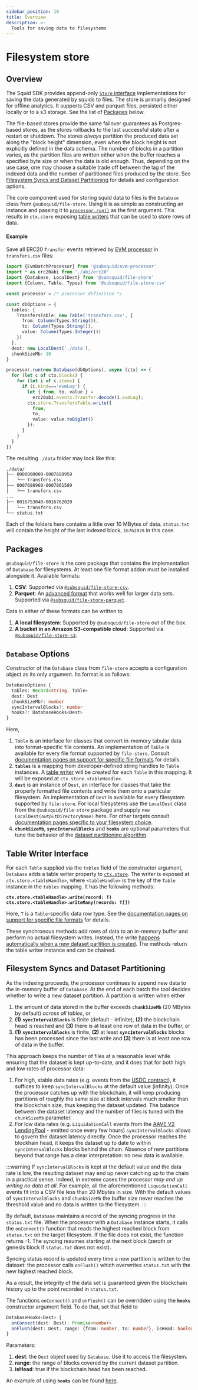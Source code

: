 ```yaml
---
sidebar_position: 10
title: Overview
description: >-
  Tools for saving data to filesystems
---
```


# Filesystem store

## Overview

The Squid SDK provides append-only [`Store` interface](/basics/store/store-interface) implementations for saving the data generated by squids to files. The store is primarily designed for offline analytics. It supports CSV and parquet files, persisted either locally or to a s3 storage. See the list of [Packages](#packages) below.

The file-based stores provide the same failover guarantees as Postgres-based stores, as the stores rollbacks to the last successful state after a restart or shutdown. The stores _always_ partition the produced data set along the "block height" dimension, even when the block height is not explicitly defined in the data schema. The number of blocks in a partition varies, as the partition files are written either when the buffer reaches a specified byte size or when the data is old enough. Thus, depending on the use case, one may choose a suitable trade off between the lag of the indexed data and the number of partitioned files produced by the store. See [Filesystem Syncs and Dataset Partitioning](#filesystem-syncs-and-dataset-partitioning) for details and configuration options.

The core component used for storing squid data to files is the `Database` class from `@subsquid/file-store`. Using it is as simple as constructing an instance and passing it to [`processor.run()`](/basics/store/store-interface) as the first argument. This results in `ctx.store` exposing [table writers](#table-writer-interface) that can be used to store rows of data.

#### Example

Save all ERC20 `Transfer` events retrieved by [EVM processor](/evm-indexing) in `transfers.csv` files:

```typescript
import {EvmBatchProcessor} from '@subsquid/evm-processor'
import * as erc20abi from './abi/erc20'
import {Database, LocalDest} from '@subsquid/file-store'
import {Column, Table, Types} from '@subsquid/file-store-csv'

const processor = /* processor definition */

const dbOptions = {
  tables: {
    TransfersTable: new Table('transfers.csv', {
      from: Column(Types.String()),
      to: Column(Types.String()),
      value: Column(Types.Integer())
    })
  },
  dest: new LocalDest('./data'),
  chunkSizeMb: 10
}

processor.run(new Database(dbOptions), async (ctx) => {
  for (let c of ctx.blocks) {
    for (let i of c.items) {
      if (i.kind==='evmLog') {
        let { from, to, value } =
          erc20abi.events.Transfer.decode(i.evmLog);
        ctx.store.TransfersTable.write({
          from,
          to,
          value: value.toBigInt()
        });
      }
    }
  }
})
```
The resulting `./data` folder may look like this:
```bash
./data/
├── 0000000000-0007688959
│   └── transfers.csv
├── 0007688960-0007861589
│   └── transfers.csv
...
├── 0016753040-0016762029
│   └── transfers.csv
└── status.txt
```
Each of the folders here contains a little over 10 MBytes of data. `status.txt` will contain the height of the last indexed block, `16762029` in this case.

## Packages

`@subsquid/file-store` is the core package that contains the implementation of `Database` for filesystems. At least one file format addon must be installed alongside it. Available formats:

1. **CSV**: Supported via [`@subsquid/file-store-csv`](../csv-table).
2. **Parquet**: An [advanced format](https://parquet.apache.org) that works well for larger data sets. Supported via [`@subsquid/file-store-parquet`](../parquet-table).

Data in either of these formats can be written to

1. **A local filesystem**: Supported by `@subsquid/file-store` out of the box.
2. **A bucket in an Amazon S3-compatible cloud**: Supported via [`@subsquid/file-store-s3`](../s3-dest).

## `Database` Options

Constructor of the `Database` class from `file-store` accepts a configuration object as its only argument. Its format is as follows:
```typescript
DatabaseOptions {
  tables: Record<string, Table>
  dest: Dest
  chunkSizeMb?: number
  syncIntervalBlocks?: number
  hooks?: DatabaseHooks<Dest>
}
```
Here,
1. `Table` is an interface for classes that convert in-memory tabular data into format-specific file contents. An implementation of `Table` is available for every file format supported by `file-store`. Consult [documentation pages on support for specific file formats](..) for details.
2. **`tables`** is a mapping from developer-defined string handles to `Table` instances. A [table writer](#table-writer-interface) will be created for each `Table` in this mapping. It will be exposed at `ctx.store.<tableHandle>`.
3. **`dest`** is an instance of `Dest`, an interface for classes that take the properly formatted file contents and write them onto a particular filesystem. An implementation of `Dest` is available for every filesystem supported by `file-store`. For local filesystems use the `LocalDest` class from the `@subsquid/file-store` package and supply `new LocalDest(outputDirectoryName)` here. For other targets consult [documentation pages specific to your filesystem choice](..).
4. **`chunkSizeMb`**, **`syncIntervalBlocks`** and **`hooks`** are optional parameters that tune the behavior of the [dataset partitioning algorithm](#filesystem-syncs-and-dataset-partitioning).

## Table Writer Interface

For each `Table` supplied via the `tables` field of the constructor argument, `Database` adds a table writer property to [`ctx.store`](/basics/store/store-interface). The writer is exposed at `ctx.store.<tableHandle>`, where `<tableHandle>` is the key of the `Table` instance in the `tables` mapping. It has the following methods:

**`ctx.store.<tableHandle>.write(record: T)`**  
**`ctx.store.<tableHandle>.writeMany(records: T[])`**  

Here, `T` is a `Table`-specific data row type. See the [documentation pages on support for specific file formats](..) for details.

These synchronous methods add rows of data to an in-memory buffer and perform no actual filesystem writes. Instead, the write [happens automatically when a new dataset partition is created](#filesystem-syncs-and-dataset-partitioning). The methods return the table writer instance and can be chained. 

## Filesystem Syncs and Dataset Partitioning

As the indexing proceeds, the processor continues to append new data to the in-memory buffer of `Database`. At the end of each batch the tool decides whether to write a new dataset partition. A partition is written when either

1. the amount of data stored in the buffer exceeds **`chunkSizeMb`** (20 MBytes by default) _across all tables_, or
2. **(1)** **`syncIntervalBlocks`** is finite (default - infinite), **(2)** the blockchain head is reached and **(3)** there is at least one row of data in the buffer, or
3. **(1)** **`syncIntervalBlocks`** is finite, **(2)** at least **`syncIntervalBlocks`** blocks has been processed since the last write and **(3)** there is at least one row of data in the buffer.

This approach keeps the number of files at a reasonable level while ensuring that the dataset is kept up-to-date, and it does that for both high and low rates of processor data:

1. For high, stable data rates (e.g. events from the [USDC contract](https://etherscan.io/token/0xa0b86991c6218b36c1d19d4a2e9eb0ce3606eb48)), it suffices to keep `syncIntervalBlocks` at the default value (infinity). Once the processor catches up with the blockchain, it will keep producing partitions of roughly the same size at block intervals much smaller than the blockchain size, thus keeping the dataset updated. The balance between the dataset latency and the number of files is tuned with the `chunkSizeMb` parameter.
2. For low data rates (e.g. `LiquidationCall` events from the [AAVE V2 LendingPool](https://etherscan.io/address/0x7d2768de32b0b80b7a3454c06bdac94a69ddc7a9) - emitted once every few hours) `syncIntervalBlocks` allows to govern the dataset latency directly. Once the processor reaches the blockhain head, it keeps the dataset up to date to within `syncIntervalBlocks` blocks behind the chain. Absence of new partitions beyond that range has a clear interpretation: no new data is available.

:::warning
If `syncIntervalBlocks` is kept at the default value and the data rate is low, the resulting dataset may end up never catching up to the chain in a practical sense. Indeed, in extreme cases the processor _may end up writing no data at all_. For example, all the aforementioned `LiquidationCall` events fit into a CSV file less than 20 Mbytes in size. With the default values of `syncIntervalBlocks` and `chunkSizeMb` the buffer size never reaches the threshold value and no data is written to the filesystem.
:::

By default, `Database` maintains a record of the syncing progress in the `status.txt` file. When the processor with a `Database` instance starts, it calls the `onConnect()` function that reads the highest reached block from `status.txt` on the target filesystem. If the file does not exist, the function returns -1. The syncing resumes starting at the next block (zeroth or genesis block if `status.txt` does not exist).

Syncing status record is updated every time a new partition is written to the dataset: the processor calls `onFlush()` which overwrites `status.txt` with the new highest reached block.

As a result, the integrity of the data set is guaranteed given the blockchain history up to the point recorded in `status.txt`.

The functions `onConnect()` and `onFlush()` can be overridden using the **`hooks`** constructor argument field. To do that, set that field to
```typescript
DatabaseHooks<Dest> {
  onConnect(dest: Dest): Promise<number>
  onFlush(dest: Dest, range: {from: number, to: number}, isHead: boolean): Promise<void>
}
```
Parameters:
1. **dest**: the `Dest` object used by `Database`. Use it to access the filesystem.
2. **range**: the range of blocks covered by the current dataset partition.
3. **isHead**: true if the blockchain head has been reached.

An example of using **`hooks`** can be found [here](https://github.com/subsquid/squid-file-store/blob/master/test/src/processor.ts#L35).

